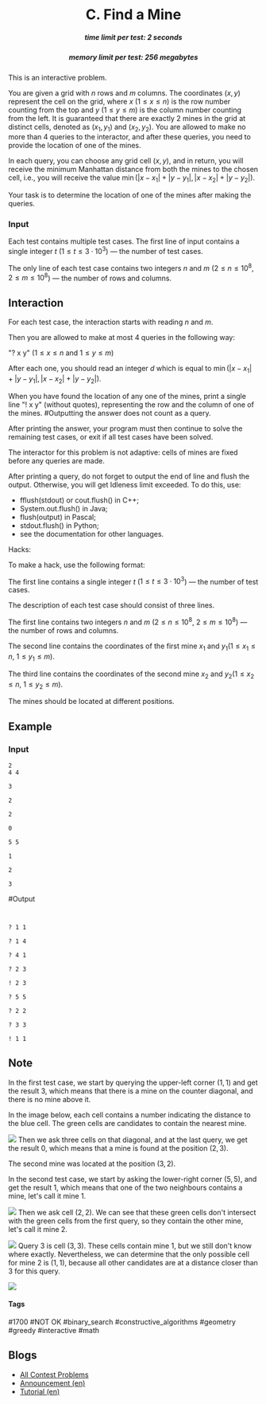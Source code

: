 <h1 style='text-align: center;'> C. Find a Mine</h1>

<h5 style='text-align: center;'>time limit per test: 2 seconds</h5>
<h5 style='text-align: center;'>memory limit per test: 256 megabytes</h5>

This is an interactive problem.

You are given a grid with $n$ rows and $m$ columns. The coordinates $(x, y)$ represent the cell on the grid, where $x$ ($1 \leq x \leq n$) is the row number counting from the top and $y$ ($1 \leq y \leq m$) is the column number counting from the left. It is guaranteed that there are exactly $2$ mines in the grid at distinct cells, denoted as $(x_1, y_1)$ and $(x_2, y_2)$. You are allowed to make no more than $4$ queries to the interactor, and after these queries, you need to provide the location of one of the mines.

In each query, you can choose any grid cell $(x, y)$, and in return, you will receive the minimum Manhattan distance from both the mines to the chosen cell, i.e., you will receive the value $\min(|x-x_1|+|y-y_1|, |x-x_2|+|y-y_2|)$.

Your task is to determine the location of one of the mines after making the queries.

### Input

Each test contains multiple test cases. The first line of input contains a single integer $t$ ($1 \leq t \leq 3 \cdot 10^{3}$) — the number of test cases.

The only line of each test case contains two integers $n$ and $m$ ($2 \leq n \leq 10^{8}$, $2 \leq m \leq 10^{8}$) — the number of rows and columns.

## Interaction

For each test case, the interaction starts with reading $n$ and $m$.

Then you are allowed to make at most $4$ queries in the following way:

"? x y" ($1 \leq x \leq n$ and $1 \leq y \leq m$)

After each one, you should read an integer $d$ which is equal to $\min(|x-x_1|+|y-y_1|, |x-x_2|+|y-y_2|)$.

When you have found the location of any one of the mines, print a single line "! x y" (without quotes), representing the row and the column of one of the mines. #Outputting the answer does not count as a query.

After printing the answer, your program must then continue to solve the remaining test cases, or exit if all test cases have been solved.

The interactor for this problem is not adaptive: cells of mines are fixed before any queries are made.

After printing a query, do not forget to output the end of line and flush the output. Otherwise, you will get Idleness limit exceeded. To do this, use: 

* fflush(stdout) or cout.flush() in C++;
* System.out.flush() in Java;
* flush(output) in Pascal;
* stdout.flush() in Python;
* see the documentation for other languages.

Hacks:

To make a hack, use the following format:

The first line contains a single integer $t$ ($1 \leq t \leq 3 \cdot 10^{3}$) — the number of test cases.

The description of each test case should consist of three lines. 

The first line contains two integers $n$ and $m$ ($2 \leq n \leq 10^{8}$, $2 \leq m \leq 10^{8}$) — the number of rows and columns. 

The second line contains the coordinates of the first mine $x_1$ and $y_1$($1 \leq x_1 \leq n$, $1 \leq y_1 \leq m$).

The third line contains the coordinates of the second mine $x_2$ and $y_2$($1 \leq x_2 \leq n$, $1 \leq y_2 \leq m$).

The mines should be located at different positions.

## Example

### Input


```text
2
4 4

3

2

2

0

5 5

1

2

3
```
#Output
```text


? 1 1

? 1 4

? 4 1

? 2 3

! 2 3

? 5 5

? 2 2

? 3 3

! 1 1

```
## Note

In the first test case, we start by querying the upper-left corner $(1, 1)$ and get the result $3$, which means that there is a mine on the counter diagonal, and there is no mine above it. 

In the image below, each cell contains a number indicating the distance to the blue cell. The green cells are candidates to contain the nearest mine.

 ![](images/80ace4f1a8a163b6b066b19aca54662fb44adbd4.png) Then we ask three cells on that diagonal, and at the last query, we get the result $0$, which means that a mine is found at the position $(2, 3)$.

The second mine was located at the position $(3, 2)$.

In the second test case, we start by asking the lower-right corner $(5, 5)$, and get the result $1$, which means that one of the two neighbours contains a mine, let's call it mine $1$.

 ![](images/42e565728fe3dfab72a33ad1dca8fb4a9597a800.png) Then we ask cell $(2, 2)$. We can see that these green cells don't intersect with the green cells from the first query, so they contain the other mine, let's call it mine $2$.

 ![](images/77fa430f285140293d35391264aed7fb32891435.png) Query $3$ is cell $(3, 3)$. These cells contain mine $1$, but we still don't know where exactly. Nevertheless, we can determine that the only possible cell for mine $2$ is $(1, 1)$, because all other candidates are at a distance closer than $3$ for this query.

 ![](images/6ac75df5a28cba3d9c747ccd9f45a0c5d5aa6d38.png) 

#### Tags 

#1700 #NOT OK #binary_search #constructive_algorithms #geometry #greedy #interactive #math 

## Blogs
- [All Contest Problems](../Codeforces_Round_931_(Div._2).md)
- [Announcement (en)](../blogs/Announcement_(en).md)
- [Tutorial (en)](../blogs/Tutorial_(en).md)
